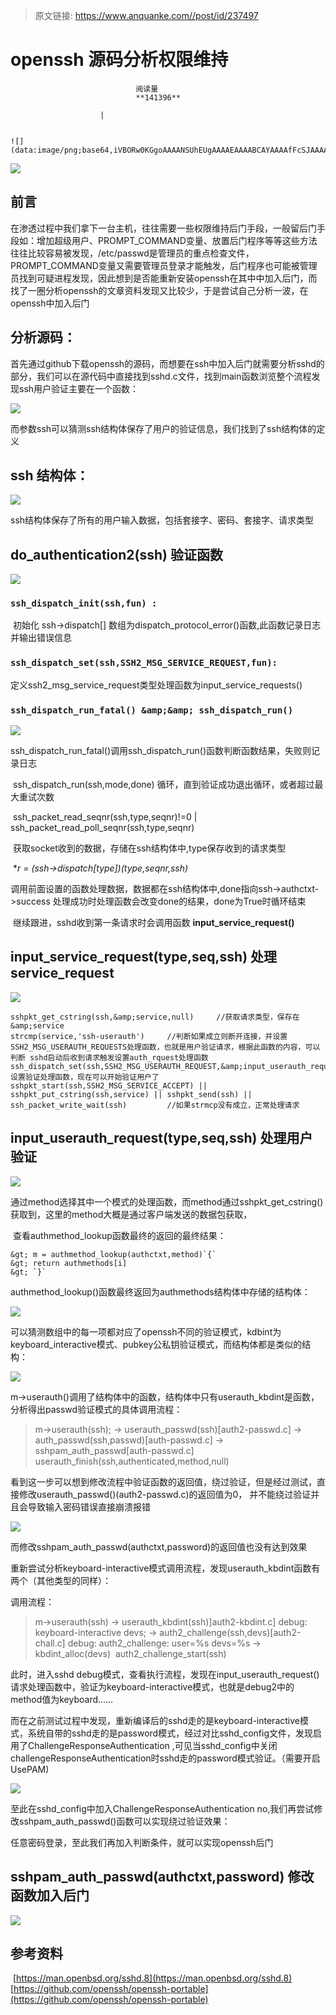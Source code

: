 > 原文链接: https://www.anquanke.com//post/id/237497 


# openssh 源码分析权限维持


                                阅读量   
                                **141396**
                            
                        |
                        
                                                                                                                                    ![](data:image/png;base64,iVBORw0KGgoAAAANSUhEUgAAAAEAAAABCAYAAAAfFcSJAAAAAXNSR0IArs4c6QAAAARnQU1BAACxjwv8YQUAAAAJcEhZcwAADsQAAA7EAZUrDhsAAAANSURBVBhXYzh8+PB/AAffA0nNPuCLAAAAAElFTkSuQmCC)
                                                                                            



[![](https://p5.ssl.qhimg.com/t01df66fc3652a07c1b.jpg)](https://p5.ssl.qhimg.com/t01df66fc3652a07c1b.jpg)



## 前言

​ 在渗透过程中我们拿下一台主机，往往需要一些权限维持后门手段，一般留后门手段如：增加超级用户、PROMPT_COMMAND变量、放置后门程序等等这些方法往往比较容易被发现，/etc/passwd是管理员的重点检查文件，PROMPT_COMMAND变量又需要管理员登录才能触发，后门程序也可能被管理员找到可疑进程发现，因此想到是否能重新安装openssh在其中中加入后门，而找了一圈分析openssh的文章资料发现又比较少，于是尝试自己分析一波，在openssh中加入后门



## 分析源码：

​ 首先通过github下载openssh的源码，而想要在ssh中加入后门就需要分析sshd的部分，我们可以在源代码中直接找到sshd.c文件，找到main函数浏览整个流程发现ssh用户验证主要在一个函数：

[![](https://p5.ssl.qhimg.com/t01cd54e99631bc0bd7.png)](https://p5.ssl.qhimg.com/t01cd54e99631bc0bd7.png)

​ 而参数ssh可以猜测ssh结构体保存了用户的验证信息，我们找到了ssh结构体的定义



## ssh 结构体：

[![](https://p4.ssl.qhimg.com/t01c4fd7ca99688d2a1.png)](https://p4.ssl.qhimg.com/t01c4fd7ca99688d2a1.png)

​ ssh结构体保存了所有的用户输入数据，包括套接字、密码、套接字、请求类型



## do_authentication2(ssh) 验证函数

[![](https://p0.ssl.qhimg.com/t01f6fa90120d2b0881.png)](https://p0.ssl.qhimg.com/t01f6fa90120d2b0881.png)

### `ssh_dispatch_init(ssh,fun) :`

​ 初始化 ssh-&gt;dispatch[] 数组为dispatch_protocol_error()函数,此函数记录日志并输出错误信息

### `ssh_dispatch_set(ssh,SSH2_MSG_SERVICE_REQUEST,fun):`

​ 定义ssh2_msg_service_request类型处理函数为input_service_requests()

### `ssh_dispatch_run_fatal() &amp;&amp; ssh_dispatch_run()`

[![](https://p3.ssl.qhimg.com/t015810c4bd74f7772b.png)](https://p3.ssl.qhimg.com/t015810c4bd74f7772b.png)

​ ssh_dispatch_run_fatal()调用ssh_dispatch_run()函数判断函数结果，失败则记录日志

​ ssh_dispatch_run(ssh,mode,done) 循环，直到验证成功退出循环，或者超过最大重试次数

​ ssh_packet_read_seqnr(ssh,type,seqnr)!=0 | ssh_packet_read_poll_seqnr(ssh,type,seqnr)

​ 获取socket收到的数据，存储在ssh结构体中,type保存收到的请求类型

​ **r = (*ssh-&gt;dispatch[type])(type,seqnr,ssh)**

​ 调用前面设置的函数处理数据，数据都在ssh结构体中,done指向ssh-&gt;authctxt-&gt;success 处理成功时处理函数会改变done的结果，done为True时循环结束

​ 继续跟进，sshd收到第一条请求时会调用函数 **input_service_request()**



## input_service_request(type,seq,ssh) 处理service_request

[![](https://p0.ssl.qhimg.com/t015509c3752becf40b.png)](https://p0.ssl.qhimg.com/t015509c3752becf40b.png)

```
sshpkt_get_cstring(ssh,&amp;service,null)     //获取请求类型，保存在&amp;service
strcmp(service,'ssh-userauth')     //判断如果成立则断开连接，并设置SSH2_MSG_USERAUTH_REQUESTS处理函数，也就是用户验证请求，根据此函数的内容，可以判断 sshd启动后收到请求触发设置auth_rquest处理函数
ssh_dispatch_set(ssh,SSH2_MSG_USERAUTH_REQUEST,&amp;input_userauth_requests)//设置验证处理函数，现在可以开始验证用户了
sshpkt_start(ssh,SSH2_MSG_SERVICE_ACCEPT) || sshpkt_put_cstring(ssh,service) || sshpkt_send(ssh) || ssh_packet_write_wait(ssh)         //如果strmcp没有成立，正常处理请求
```



## input_userauth_request(type,seq,ssh) 处理用户验证

[![](https://p1.ssl.qhimg.com/t01d3f795fff63b5524.png)](https://p1.ssl.qhimg.com/t01d3f795fff63b5524.png)

​ 通过method选择其中一个模式的处理函数，而method通过sshpkt_get_cstring()获取到，这里的method大概是通过客户端发送的数据包获取，

​ 查看authmethod_lookup函数最终的返回的最终结果：

```
&gt; m = authmethod_lookup(authctxt,method)`{`
&gt; return authmethods[i]
&gt; `}`
```

authmethod_lookup()函数最终返回为authmethods结构体中存储的结构体：

[![](https://p1.ssl.qhimg.com/t019f26ccce56d362ff.png)](https://p1.ssl.qhimg.com/t019f26ccce56d362ff.png)

可以猜测数组中的每一项都对应了openssh不同的验证模式，kdbint为keyboard_interactive模式、pubkey公私钥验证模式，而结构体都是类似的结构：

[![](https://p3.ssl.qhimg.com/t01b30e0ff7ef1aea01.png)](https://p3.ssl.qhimg.com/t01b30e0ff7ef1aea01.png)

m-&gt;userauth()调用了结构体中的函数，结构体中只有userauth_kbdint是函数，分析得出passwd验证模式的具体调用流程：

> m-&gt;userauth(ssh);
-&gt; userauth_passwd(ssh)[auth2-passwd.c]
-&gt; auth_passwd(ssh,passwd)[auth-passwd.c]
-&gt; sshpam_auth_passwd[auth-passwd.c]
​ userauth_finish(ssh,authenticated,method,null)

看到这一步可以想到修改流程中验证函数的返回值，绕过验证，但是经过测试，直接修改userauth_passwd()(auth2-passwd.c)的返回值为0， 并不能绕过验证并且会导致输入密码错误直接崩溃报错

[![](https://p2.ssl.qhimg.com/t0153cfa2689d0ef3ed.png)](https://p2.ssl.qhimg.com/t0153cfa2689d0ef3ed.png)

而修改sshpam_auth_passwd(authctxt,password)的返回值也没有达到效果

重新尝试分析keyboard-interactive模式调用流程，发现userauth_kbdint函数有两个（其他类型的同样）：

调用流程：

> m-&gt;userauth(ssh)
-&gt; userauth_kbdint(ssh)]auth2-kbdint.c] debug: keyboard-interactive devs;
-&gt; auth2_challenge(ssh,devs)[auth2-chall.c] debug: auth2_challenge: user=%s devs=%s
-&gt; kbdint_alloc(devs)
​ auth2_challenge_start(ssh)

此时，进入sshd debug模式，查看执行流程，发现在input_userauth_request()请求处理函数中，验证为keyboard-interactive模式，也就是debug2中的method值为keyboard……

而在之前测试过程中发现，重新编译后的sshd走的是keyboard-interactive模式，系统自带的sshd走的是password模式，经过对比sshd_config文件，发现启用了ChallengeResponseAuthentication ,可见当sshd_config中关闭challengeResponseAuthentication时sshd走的password模式验证。（需要开启UsePAM)

[![](https://p2.ssl.qhimg.com/t01710ac2563197600d.png)](https://p2.ssl.qhimg.com/t01710ac2563197600d.png)

至此在sshd_config中加入ChallengeResponseAuthentication no,我们再尝试修改sshpam_auth_passwd()函数可以实现绕过验证效果：

任意密码登录，至此我们再加入判断条件，就可以实现openssh后门



## sshpam_auth_passwd(authctxt,password) 修改函数加入后门

[![](https://p5.ssl.qhimg.com/t01034f3223197bd27d.png)](https://p5.ssl.qhimg.com/t01034f3223197bd27d.png)



## 参考资料

​ [https://man.openbsd.org/sshd.8](https://man.openbsd.org/sshd.8)<br>
​ [https://github.com/openssh/openssh-portable](https://github.com/openssh/openssh-portable)
